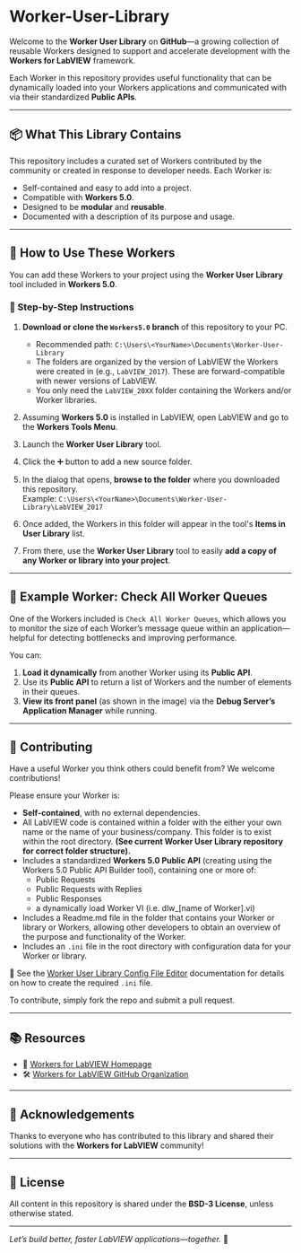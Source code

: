# Worker-User-Library

Welcome to the **Worker User Library** on **GitHub**—a growing collection of reusable Workers designed to support and accelerate development with the **Workers for LabVIEW** framework.

Each Worker in this repository provides useful functionality that can be dynamically loaded into your Workers applications and communicated with via their standardized **Public APIs**.

---

## 📦 What This Library Contains

This repository includes a curated set of Workers contributed by the community or created in response to developer needs. Each Worker is:

- Self-contained and easy to add into a project.
- Compatible with **Workers 5.0**.
- Designed to be **modular** and **reusable**.
- Documented with a description of its purpose and usage.

---

## 🚀 How to Use These Workers

You can add these Workers to your project using the **Worker User Library** tool included in **Workers 5.0**.

### 🔧 Step-by-Step Instructions

1. **Download or clone the `Workers5.0` branch** of this repository to your PC.  
   - Recommended path: `C:\Users\<YourName>\Documents\Worker-User-Library`
   - The folders are organized by the version of LabVIEW the Workers were created in (e.g., `LabVIEW_2017`). These are forward-compatible with newer versions of LabVIEW.
   - You only need the `LabVIEW_20XX` folder containing the Workers and/or Worker libraries.

2. Assuming **Workers 5.0** is installed in LabVIEW, open LabVIEW and go to the **Workers Tools Menu**.

3. Launch the **Worker User Library** tool.

4. Click the ➕ button to add a new source folder.

5. In the dialog that opens, **browse to the folder** where you downloaded this repository.  
   Example: `C:\Users\<YourName>\Documents\Worker-User-Library\LabVIEW_2017`

6. Once added, the Workers in this folder will appear in the tool's **Items in User Library** list.

7. From there, use the **Worker User Library** tool to easily **add a copy of any Worker or library into your project**.

---

## 🧪 Example Worker: Check All Worker Queues

One of the Workers included is `Check All Worker Queues`, which allows you to monitor the size of each Worker’s message queue within an application—helpful for detecting bottlenecks and improving performance.

You can:

1. **Load it dynamically** from another Worker using its **Public API**.  
2. Use its **Public API** to return a list of Workers and the number of elements in their queues.  
3. **View its front panel** (as shown in the image) via the **Debug Server’s Application Manager** while running.

---

## 📌 Contributing

Have a useful Worker you think others could benefit from? We welcome contributions!

Please ensure your Worker is:

- **Self-contained**, with no external dependencies.
- All LabVIEW code is contained within a folder with the either your own name or the name of your business/company. This folder is to exist within the root directory. **(See current Worker User Library repository for correct folder structure).**
- Includes a standardized **Workers 5.0 Public API** (creating using the Workers 5.0 Public API Builder tool), containing one or more of:
  - Public Requests
  - Public Requests with Replies
  - Public Responses
  - a dynamically load Worker VI (i.e. dlw_[name of Worker].vi)
- Includes a Readme.md file in the folder that contains your Worker or library or Workers, allowing other developers to obtain an overview of the purpose and functionality of the Worker.
- Includes an `.ini` file in the root directory with configuration data for your Worker or library.

📘 See the [Worker User Library Config File Editor](https://docs.workersforlabview.io/workers-tools/workers-tools-menu/worker-user-library/config-file-editor) documentation for details on how to create the required `.ini` file.

To contribute, simply fork the repo and submit a pull request.

---

## 📚 Resources

- 💬 [Workers for LabVIEW Homepage](https://community.workersforlabview.io/)  
- 🛠️ [Workers for LabVIEW GitHub Organization](https://github.com/w4lv-community)

---

## 🙌 Acknowledgements

Thanks to everyone who has contributed to this library and shared their solutions with the **Workers for LabVIEW** community!

---

## 📄 License

All content in this repository is shared under the **BSD-3 License**, unless otherwise stated.

---

*Let’s build better, faster LabVIEW applications—together.* 💛
